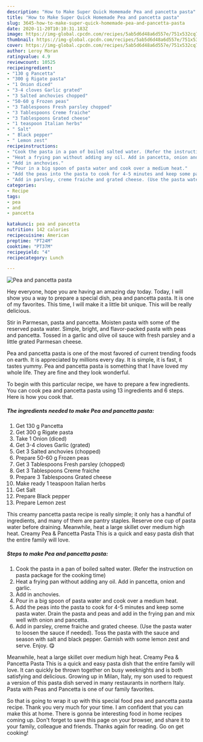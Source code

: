 ```yaml
---
description: "How to Make Super Quick Homemade Pea and pancetta pasta"
title: "How to Make Super Quick Homemade Pea and pancetta pasta"
slug: 3645-how-to-make-super-quick-homemade-pea-and-pancetta-pasta
date: 2020-11-20T10:10:31.183Z
image: https://img-global.cpcdn.com/recipes/5ab5d6d48a6d557e/751x532cq70/pea-and-pancetta-pasta-recipe-main-photo.jpg
thumbnail: https://img-global.cpcdn.com/recipes/5ab5d6d48a6d557e/751x532cq70/pea-and-pancetta-pasta-recipe-main-photo.jpg
cover: https://img-global.cpcdn.com/recipes/5ab5d6d48a6d557e/751x532cq70/pea-and-pancetta-pasta-recipe-main-photo.jpg
author: Leroy Moran
ratingvalue: 4.9
reviewcount: 10525
recipeingredient:
- "130 g Pancetta"
- "300 g Rigate pasta"
- "1 Onion diced"
- "3-4 cloves Garlic grated"
- "3 Salted anchovies chopped"
- "50-60 g Frozen peas"
- "3 Tablespoons Fresh parsley chopped"
- "3 Tablespoons Creme fraiche"
- "3 Tablespoons Grated cheese"
- "1 teaspoon Italian herbs"
- " Salt"
- " Black pepper"
- " Lemon zest"
recipeinstructions:
- "Cook the pasta in a pan of boiled salted water. (Refer the instruction on pasta package for the cooking time)"
- "Heat a frying pan without adding any oil. Add in pancetta, onion and garlic."
- "Add in anchovies."
- "Pour in a big spoon of pasta water and cook over a medium heat."
- "Add the peas into the pasta to cook for 4-5 minutes and keep some pasta water. Drain the pasta and peas and add in the frying pan and mix well with onion and pancetta."
- "Add in parsley, creme fraiche and grated cheese. (Use the pasta water to loosen the sauce if needed). Toss the pasta with the sauce and season with salt and black pepper. Garnish with some lemon zest and serve. Enjoy. 😋"
categories:
- Recipe
tags:
- pea
- and
- pancetta

katakunci: pea and pancetta 
nutrition: 142 calories
recipecuisine: American
preptime: "PT24M"
cooktime: "PT37M"
recipeyield: "4"
recipecategory: Lunch

---
```



![Pea and pancetta pasta](https://img-global.cpcdn.com/recipes/5ab5d6d48a6d557e/751x532cq70/pea-and-pancetta-pasta-recipe-main-photo.jpg)

Hey everyone, hope you are having an amazing day today. Today, I will show you a way to prepare a special dish, pea and pancetta pasta. It is one of my favorites. This time, I will make it a little bit unique. This will be really delicious.

Stir in Parmesan, pasta and pancetta. Moisten pasta with some of the reserved pasta water. Simple, bright, and flavor-packed pasta with peas and pancetta. Tossed in a garlic and olive oil sauce with fresh parsley and a little grated Parmesan cheese.

Pea and pancetta pasta is one of the most favored of current trending foods on earth. It is appreciated by millions every day. It is simple, it is fast, it tastes yummy. Pea and pancetta pasta is something that I have loved my whole life. They are fine and they look wonderful.


To begin with this particular recipe, we have to prepare a few ingredients. You can cook pea and pancetta pasta using 13 ingredients and 6 steps. Here is how you cook that.

<!--inarticleads1-->

##### The ingredients needed to make Pea and pancetta pasta:

1. Get 130 g Pancetta
1. Get 300 g Rigate pasta
1. Take 1 Onion (diced)
1. Get 3-4 cloves Garlic (grated)
1. Get 3 Salted anchovies (chopped)
1. Prepare 50-60 g Frozen peas
1. Get 3 Tablespoons Fresh parsley (chopped)
1. Get 3 Tablespoons Creme fraiche
1. Prepare 3 Tablespoons Grated cheese
1. Make ready 1 teaspoon Italian herbs
1. Get  Salt
1. Prepare  Black pepper
1. Prepare  Lemon zest


This creamy pancetta pasta recipe is really simple; it only has a handful of ingredients, and many of them are pantry staples. Reserve one cup of pasta water before draining. Meanwhile, heat a large skillet over medium high heat. Creamy Pea &amp; Pancetta Pasta This is a quick and easy pasta dish that the entire family will love. 

<!--inarticleads2-->

##### Steps to make Pea and pancetta pasta:

1. Cook the pasta in a pan of boiled salted water. (Refer the instruction on pasta package for the cooking time)
1. Heat a frying pan without adding any oil. Add in pancetta, onion and garlic.
1. Add in anchovies.
1. Pour in a big spoon of pasta water and cook over a medium heat.
1. Add the peas into the pasta to cook for 4-5 minutes and keep some pasta water. Drain the pasta and peas and add in the frying pan and mix well with onion and pancetta.
1. Add in parsley, creme fraiche and grated cheese. (Use the pasta water to loosen the sauce if needed). Toss the pasta with the sauce and season with salt and black pepper. Garnish with some lemon zest and serve. Enjoy. 😋


Meanwhile, heat a large skillet over medium high heat. Creamy Pea &amp; Pancetta Pasta This is a quick and easy pasta dish that the entire family will love. It can quickly be thrown together on busy weeknights and is both satisfying and delicious. Growing up in Milan, Italy, my son used to request a version of this pasta dish served in many restaurants in northern Italy. Pasta with Peas and Pancetta is one of our family favorites. 

So that is going to wrap it up with this special food pea and pancetta pasta recipe. Thank you very much for your time. I am confident that you can make this at home. There is gonna be interesting food in home recipes coming up. Don't forget to save this page on your browser, and share it to your family, colleague and friends. Thanks again for reading. Go on get cooking!
